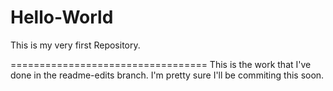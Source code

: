 # Hello-World
This is my very first Repository.

==================================
This is the work that I've done in the readme-edits branch. I'm pretty sure I'll be commiting this soon. 
